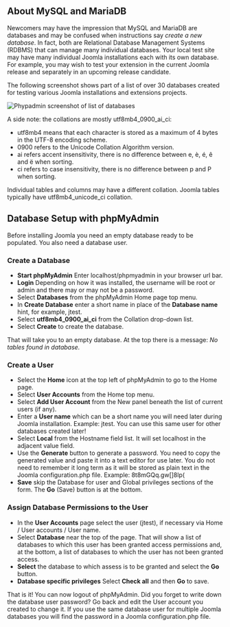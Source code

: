 <!-- Filename: J4.x:Developer:_Required_Software / Display title: Database Setup -->

## About MySQL and MariaDB

Newcomers may have the impression that MySQL and MariaDB are databases and may be confused when instructions say *create a new database*. In fact, both are Relational Database Management Systems (RDBMS) that can manage many individual databases. Your local test site may have many individual Joomla installations each with its own database. For example, you may wish to test your extension in the current Joomla release and separately in an upcoming release candidate.

The following screenshot shows part of a list of over 30 databases created for testing various Joomla installations and extensions projects.

![Phypadmin screenshot of list of databases](../../../en/images/getting-started/phpmyadmin-databases.png)

A side note: the collations are mostly utf8mb4_0900_ai_ci:

- utf8mb4 means that each character is stored as a maximum of 4 bytes in the UTF-8 encoding scheme.
- 0900 refers to the Unicode Collation Algorithm version.
- ai refers accent insensitivity, there is no difference between e, è, é, ê and ë when sorting.
- ci refers to case insensitivity, there is no difference between p and P when sorting.

Individual tables and columns may have a different collation. Joomla tables typically have utf8mb4_unicode_ci collation.

## Database Setup with phpMyAdmin

Before installing Joomla you need an empty database ready to be populated. You also need a database user.

### Create a Database

- **Start phpMyAdmin** Enter localhost/phpmyadmin in your browser url bar.
- **Login** Depending on how it was installed, the username will be root or admin and there may or may not be a password.
- Select **Databases** from the phpMyAdmin Home page top menu.
- In **Create Database** enter a short name in place of the **Database name** hint, for example, jtest.
- Select **utf8mb4_0900_ai_ci** from the Collation drop-down list.
- Select **Create** to create the database.

That will take you to an empty database. At the top there is a message: *No tables found in database.*

### Create a User

- Select the **Home** icon at the top left of phpMyAdmin to go to the Home page.
- Select **User Accounts** from the Home top menu.
- Select **Add User Account** from the New panel beneath the list of current users (if any).
- Enter a **User name** which can be a short name you will need later during Joomla installation. Example: jtest. You can use this same user for other databases created later!
- Select **Local** from the Hostname field list. It will set localhost in the adjacent value field.
- Use the **Generate** button to generate a password. You need to copy the generated value and paste it into a text editor for use later. You do not need to remember it long term as it will be stored as plain text in the Joomla configuration.php file. Example: 8t8mGQq.gw\[\]8lp(
- **Save** skip the Database for user and Global privileges sections of the form. The **Go** (Save) button is at the bottom.

### Assign Database Permissions to the User

- In the **User Accounts** page select the user (jtest), if necessary via Home / User accounts / User name.
- Select **Database** near the top of the page. That will show a list of databases to which this user has been granted access permissions and, at the bottom, a list of databases to which the user has not been granted access.
- **Select** the database to which assess is to be granted and select the **Go** button.
- **Database specific privileges** Select **Check all** and then **Go** to save.

That is it! You can now logout of phpMyAdmin. Did you forget to write down the database user password? Go back and edit the User account you created to change it. If you use the same database user for multiple Joomla databases you will find the password in a Joomla configuration.php file.
